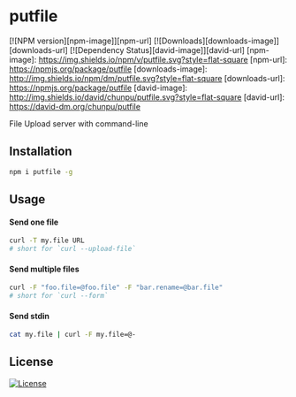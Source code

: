 putfile
===

[![NPM version][npm-image]][npm-url]
[![Downloads][downloads-image]][downloads-url]
[![Dependency Status][david-image]][david-url]
[npm-image]: https://img.shields.io/npm/v/putfile.svg?style=flat-square
[npm-url]: https://npmjs.org/package/putfile
[downloads-image]: http://img.shields.io/npm/dm/putfile.svg?style=flat-square
[downloads-url]: https://npmjs.org/package/putfile
[david-image]: http://img.shields.io/david/chunpu/putfile.svg?style=flat-square
[david-url]: https://david-dm.org/chunpu/putfile


File Upload server with command-line

Installation
---

```sh
npm i putfile -g
```

Usage
---

#### Send one file

```sh
curl -T my.file URL
# short for `curl --upload-file`
```

#### Send multiple files

```sh
curl -F "foo.file=@foo.file" -F "bar.rename=@bar.file"
# short for `curl --form`
```

#### Send stdin

```sh
cat my.file | curl -F my.file=@-
```

License
---

[![License][license-image]][license-url]

[license-image]: http://img.shields.io/npm/l/putfile.svg?style=flat-square
[license-url]: #
